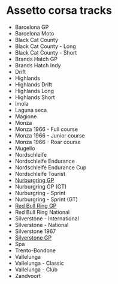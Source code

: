 # Assetto corsa tracks

* Barcelona GP
* Barcelona Moto
* Black Cat County
* Black Cat County - Long
* Black Cat County - Short
* Brands Hatch GP
* Brands Hatch Indy
* Drift
* Highlands
* Highlands Drift
* Highlands Long
* Highlands Short
* Imola
* Laguna seca
* Magione
* Monza
* Monza 1966 - Full course
* Monza 1966 - Junior course
* Monza 1966 - Roar course
* Mugello
* Nordschleife
* Nordschleife Endurance
* Nordschleife Endurance Cup
* Nordschleife Tourist
* [Nurburgring GP](./nurburgring_gp)
* Nurburgring GP (GT)
* Nurburgring - Sprint
* Nurburgring - Sprint (GT)
* [Red Bull Ring GP](./red_bull_ring_gp)
* Red Bull Ring National
* Silverstone - International
* Silverstone - National
* Silverstone 1967
* [Silverstone GP](./silverstone_gp)
* Spa
* Trento-Bondone
* Vallelunga
* Vallelunga - Classic
* Vallelunga - Club
* Zandvoort
